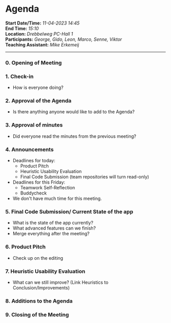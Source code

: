 # Agenda 
**Start Date/Time:** *11-04-2023 14:45*\
**End Time:** *15:10*\
**Location:** *Drebbelweg PC-Hall 1*\
**Participants:** *George, Gido, Leon, Marco, Senne, Viktor*\
**Teaching Assistant:** *Mike Erkemeij*

---

### 0. Opening of Meeting

### 1. Check-in
- How is everyone doing?

### 2. Approval of the Agenda
- Is there anything anyone would like to add to the Agenda?

### 3. Approval of minutes
- Did everyone read the minutes from the previous meeting?

### 4. Announcements
- Deadlines for today:
    - Product Pitch
    - Heuristic Usability Evaluation
    - Final Code Submission (team repositories will turn read-only)
- Deadlines for this Friday:
    - Teamwork Self-Reflection
    - Buddycheck
- We don't have much time for this meeting.

### 5. Final Code Submission/ Current State of the app
- What is the state of the app currently?
- What advanced features can we finish?
- Merge everything after the meeting?

### 6. Product Pitch 
- Check up on the editing

### 7. Heuristic Usability Evaluation
- What can we still improve? (Link Heuristics to Conclusion/Improvements)

### 8. Additions to the Agenda

### 9. Closing of the Meeting

